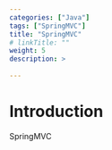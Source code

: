 ```yaml
---
categories: ["Java"] 
tags: ["SpringMVC"] 
title: "SpringMVC"
# linkTitle: ""
weight: 5
description: >
  
---
```


# Introduction
SpringMVC
